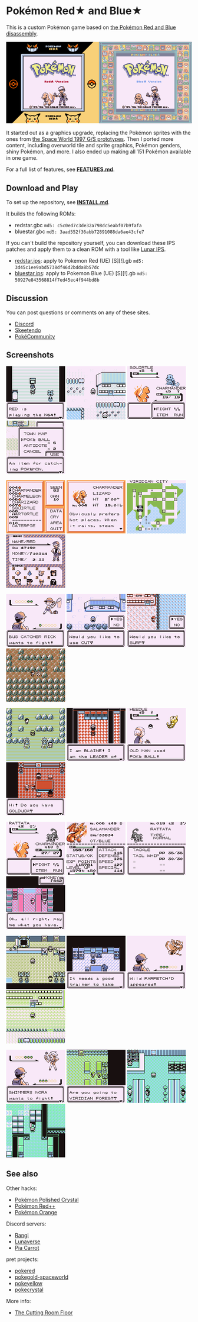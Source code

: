 # Pokémon Red★ and Blue★

This is a custom Pokémon game based on [the Pokémon Red and Blue disassembly](https://github.com/pret/pokered).

![titles](screenshots/titles.png)

It started out as a graphics upgrade, replacing the Pokémon sprites with the ones from [the Space World 1997 G/S prototypes](https://github.com/pret/pokegold-spaceworld). Then I ported more content, including overworld tile and sprite graphics, Pokémon genders, shiny Pokémon, and more. I also ended up making all 151 Pokémon available in one game.

For a full list of features, see [**FEATURES.md**](FEATURES.md).


## Download and Play

To set up the repository, see [**INSTALL.md**](INSTALL.md).

It builds the following ROMs:

* redstar.gbc  `md5: c5c0ed7c3de32a798dc5eabf07b9fafa`
* bluestar.gbc `md5: 3aad552f36abb72891088da6ae43cfe7`

If you can't build the repository yourself, you can download these IPS patches and apply them to a clean ROM with a tool like [Lunar IPS](https://fusoya.eludevisibility.org/lips/).

* [redstar.ips](patches/redstar.ips):  apply to Pokemon Red (UE) [S][!].gb  `md5: 3d45c1ee9abd5738df46d2bdda8b57dc`
* [bluestar.ips](patches/bluestar.ips): apply to Pokemon Blue (UE) [S][!].gb `md5: 50927e843568814f7ed45ec4f944bd8b`


## Discussion

You can post questions or comments on any of these sites.

* [Discord](https://discord.gg/UfXWKfN)
* [Skeetendo](https://hax.iimarck.us/topic/47166/)
* [PokéCommunity](https://www.pokecommunity.com/showthread.php?t=409459)


## Screenshots

![n64](screenshots/n64.png)
![pallet-town](screenshots/pallet-town.png)
![battle](screenshots/battle.png)
![item-description](screenshots/item-description.png)
  
![pokedex](screenshots/pokedex.png)
![pokedex-entry](screenshots/pokedex-entry.png)
![town-map](screenshots/town-map.png)
![trainer-card](screenshots/trainer-card.png)
  
![bug-catcher-rick](screenshots/bug-catcher-rick.png)
![cut](screenshots/cut.png)
![surf](screenshots/surf.png)
![other-fossil](screenshots/other-fossil.png)

![pewter-gym](screenshots/pewter-gym.png)
![blaine](screenshots/blaine.png)
![old-man](screenshots/old-man.png)
![trade](screenshots/trade.png)
  
![wild-shiny](screenshots/wild-shiny.png)
![stats-1](screenshots/stats-1.png)
![stats-2](screenshots/stats-2.png)
![safari-zone](screenshots/safari-zone.png)
  
![pokemon-center](screenshots/pokemon-center.png)
![gift-bulbasaur](screenshots/gift-bulbasaur.png)
![wild-farfetchd](screenshots/wild-farfetchd.png)
![pokemon-league](screenshots/pokemon-league.png)
  
![swimmerf-nora](screenshots/swimmerf-nora.png)
![gatehouse](screenshots/gatehouse.png)
![game-corner](screenshots/game-corner.png)
![rocket-hideout](screenshots/rocket-hideout.png)


## See also

Other hacks:

* [Pokémon Polished Crystal](https://github.com/Rangi42/polishedcrystal)
* [Pokémon Red++](https://github.com/TheFakeMateo/RedPlusPlus/)
* [Pokémon Orange](https://github.com/PiaCarrot/pokeorange)

Discord servers:

* [Rangi](https://discord.gg/ZK5pqK8)
* [Lunaverse](https://discord.gg/SQwkd7r)
* [Pia Carrot](https://discord.gg/UKTyj3t)

pret projects:

* [pokered](https://github.com/pret/pokered)
* [pokegold-spaceworld](https://github.com/pret/pokegold-spaceworld)
* [pokeyellow](https://github.com/pret/pokeyellow)
* [pokecrystal](https://github.com/pret/pokecrystal)

More info:

* [The Cutting Room Floor](https://tcrf.net/Proto:Pok%C3%A9mon_Gold_and_Silver)
